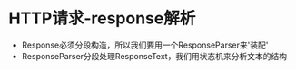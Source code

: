 # HTTP请求-response解析

- Response必须分段构造，所以我们要用一个ResponseParser来'装配'
- ResponseParser分段处理ResponseText，我们用状态机来分析文本的结构